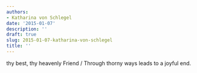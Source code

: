 ```yaml
---
authors:
- Katharina von Schlegel
date: '2015-01-07'
description: ''
draft: true
slug: 2015-01-07-katharina-von-schlegel
title: ''
---
```

thy best, thy heavenly Friend / Through thorny ways leads to a joyful end.



